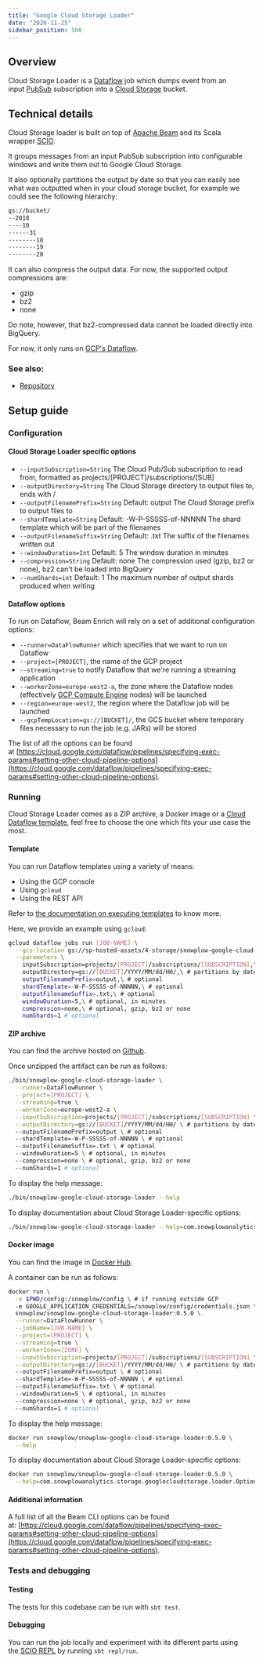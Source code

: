 ```yaml
---
title: "Google Cloud Storage Loader"
date: "2020-11-25"
sidebar_position: 500
---
```


## Overview

Cloud Storage Loader is a [Dataflow](https://cloud.google.com/dataflow/) job which dumps event from an input [PubSub](https://cloud.google.com/pubsub/) subscription into a [Cloud Storage](https://cloud.google.com/storage/) bucket.

## [](https://github.com/snowplow/snowplow/wiki/Snowplow-Google-Cloud-Storage-Loader#technical-details)Technical details

Cloud Storage loader is built on top of [Apache Beam](https://beam.apache.org/) and its Scala wrapper [SCIO](https://github.com/spotify/scio).

It groups messages from an input PubSub subscription into configurable windows and write them out to Google Cloud Storage.

It also optionally partitions the output by date so that you can easily see what was outputted when in your cloud storage bucket, for example we could see the following hierarchy:

```bash
gs://bucket/
--2018
----10
------31
--------18
--------19
--------20
```

It can also compress the output data. For now, the supported output compressions are:

- gzip
- bz2
- none

Do note, however, that bz2-compressed data cannot be loaded directly into BigQuery.

For now, it only runs on [GCP's Dataflow](https://cloud.google.com/dataflow/).

### [](https://github.com/snowplow/snowplow/wiki/Snowplow-Google-Cloud-Storage-Loader#see-also)See also:

- [Repository](https://github.com/snowplow-incubator/snowplow-google-cloud-storage-loader/)

## Setup guide

### [](https://github.com/snowplow/snowplow/wiki/setting-up-snowplow-google-cloud-storage-loader#configuration)Configuration

#### [](https://github.com/snowplow/snowplow/wiki/setting-up-snowplow-google-cloud-storage-loader#cloud-storage-loader-specific-options)Cloud Storage Loader specific options

- `--inputSubscription=String` The Cloud Pub/Sub subscription to read from, formatted as projects/[PROJECT]/subscriptions/[SUB]
- `--outputDirectory=String` The Cloud Storage directory to output files to, ends with /
- `--outputFilenamePrefix=String` Default: output The Cloud Storage prefix to output files to
- `--shardTemplate=String` Default: -W-P-SSSSS-of-NNNNN The shard template which will be part of the filenames
- `--outputFilenameSuffix=String` Default: .txt The suffix of the filenames written out
- `--windowDuration=Int` Default: 5 The window duration in minutes
- `--compression=String` Default: none The compression used (gzip, bz2 or none), bz2 can't be loaded into BigQuery
- `--numShards=int` Default: 1 The maximum number of output shards produced when writing

#### [](https://github.com/snowplow/snowplow/wiki/setting-up-snowplow-google-cloud-storage-loader#dataflow-options)Dataflow options

To run on Dataflow, Beam Enrich will rely on a set of additional configuration options:

- `--runner=DataFlowRunner` which specifies that we want to run on Dataflow
- `--project=[PROJECT]`, the name of the GCP project
- `--streaming=true` to notify Dataflow that we're running a streaming application
- `--workerZone=europe-west2-a`, the zone where the Dataflow nodes (effectively [GCP Compute Engine](https://cloud.google.com/compute/) nodes) will be launched
- `--region=europe-west2`, the region where the Dataflow job will be launched
- `--gcpTempLocation=gs://[BUCKET]/`, the GCS bucket where temporary files necessary to run the job (e.g. JARs) will be stored

The list of all the options can be found at [https://cloud.google.com/dataflow/pipelines/specifying-exec-params#setting-other-cloud-pipeline-options](https://cloud.google.com/dataflow/pipelines/specifying-exec-params#setting-other-cloud-pipeline-options).

### [](https://github.com/snowplow/snowplow/wiki/setting-up-snowplow-google-cloud-storage-loader#running)Running

Cloud Storage Loader comes as a ZIP archive, a Docker image or a [Cloud Dataflow template](https://cloud.google.com/dataflow/docs/templates/overview), feel free to choose the one which fits your use case the most.

#### [](https://github.com/snowplow/snowplow/wiki/setting-up-snowplow-google-cloud-storage-loader#template)Template

You can run Dataflow templates using a variety of means:

- Using the GCP console
- Using `gcloud`
- Using the REST API

Refer to [the documentation on executing templates](https://cloud.google.com/dataflow/docs/templates/executing-templates) to know more.

Here, we provide an example using `gcloud`:

```bash
gcloud dataflow jobs run [JOB-NAME] \
  --gcs-location gs://sp-hosted-assets/4-storage/snowplow-google-cloud-storage-loader/0.5.0/SnowplowGoogleCloudStorageLoaderTemplate-0.5.0 \
  --parameters \
    inputSubscription=projects/[PROJECT]/subscriptions/[SUBSCRIPTION],\
    outputDirectory=gs://[BUCKET]/YYYY/MM/dd/HH/,\ # partitions by date
    outputFilenamePrefix=output,\ # optional
    shardTemplate=-W-P-SSSSS-of-NNNNN,\ # optional
    outputFilenameSuffix=.txt,\ # optional
    windowDuration=5,\ # optional, in minutes
    compression=none,\ # optional, gzip, bz2 or none
    numShards=1 # optional
```

#### [](https://github.com/snowplow/snowplow/wiki/setting-up-snowplow-google-cloud-storage-loader#zip-archive)ZIP archive

You can find the archive hosted on [Github](https://github.com/snowplow-incubator/snowplow-google-cloud-storage-loader/releases/download/0.3.2/snowplow-google-cloud-storage-loader-0.3.2.zip).

Once unzipped the artifact can be run as follows:

```bash
./bin/snowplow-google-cloud-storage-loader \
  --runner=DataFlowRunner \
  --project=[PROJECT] \
  --streaming=true \
  --workerZone=europe-west2-a \
  --inputSubscription=projects/[PROJECT]/subscriptions/[SUBSCRIPTION] \
  --outputDirectory=gs://[BUCKET]/YYYY/MM/dd/HH/ \ # partitions by date
  --outputFilenamePrefix=output \ # optional
  --shardTemplate=-W-P-SSSSS-of-NNNNN \ # optional
  --outputFilenameSuffix=.txt \ # optional
  --windowDuration=5 \ # optional, in minutes
  --compression=none \ # optional, gzip, bz2 or none
  --numShards=1 # optional
```

To display the help message:

```bash
./bin/snowplow-google-cloud-storage-loader --help
```

To display documentation about Cloud Storage Loader-specific options:

```bash
./bin/snowplow-google-cloud-storage-loader --help=com.snowplowanalytics.storage.googlecloudstorage.loader.Options
```

#### [](https://github.com/snowplow/snowplow/wiki/setting-up-snowplow-google-cloud-storage-loader#docker-image)Docker image

You can find the image in [Docker Hub](https://hub.docker.com/r/snowplow/snowplow-google-cloud-storage-loader).

A container can be run as follows:

```bash
docker run \
  -v $PWD/config:/snowplow/config \ # if running outside GCP
  -e GOOGLE_APPLICATION_CREDENTIALS=/snowplow/config/credentials.json \ # if running outside GCP
  snowplow/snowplow-google-cloud-storage-loader:0.5.0 \
  --runner=DataFlowRunner \
  --jobName=[JOB-NAME] \
  --project=[PROJECT] \
  --streaming=true \
  --workerZone=[ZONE] \
  --inputSubscription=projects/[PROJECT]/subscriptions/[SUBSCRIPTION] \
  --outputDirectory=gs://[BUCKET]/YYYY/MM/dd/HH/ \ # partitions by date
  --outputFilenamePrefix=output \ # optional
  --shardTemplate=-W-P-SSSSS-of-NNNNN \ # optional
  --outputFilenameSuffix=.txt \ # optional
  --windowDuration=5 \ # optional, in minutes
  --compression=none \ # optional, gzip, bz2 or none
  --numShards=1 # optional
```

To display the help message:

```bash
docker run snowplow/snowplow-google-cloud-storage-loader:0.5.0 \
  --help
```

To display documentation about Cloud Storage Loader-specific options:

```bash
docker run snowplow/snowplow-google-cloud-storage-loader:0.5.0 \
  --help=com.snowplowanalytics.storage.googlecloudstorage.loader.Options
```

#### [](https://github.com/snowplow/snowplow/wiki/setting-up-snowplow-google-cloud-storage-loader#additional-information)Additional information

A full list of all the Beam CLI options can be found at: [https://cloud.google.com/dataflow/pipelines/specifying-exec-params#setting-other-cloud-pipeline-options](https://cloud.google.com/dataflow/pipelines/specifying-exec-params#setting-other-cloud-pipeline-options).

### [](https://github.com/snowplow/snowplow/wiki/setting-up-snowplow-google-cloud-storage-loader#tests-and-debugging)Tests and debugging

#### [](https://github.com/snowplow/snowplow/wiki/setting-up-snowplow-google-cloud-storage-loader#testing)Testing

The tests for this codebase can be run with `sbt test`.

#### [](https://github.com/snowplow/snowplow/wiki/setting-up-snowplow-google-cloud-storage-loader#debugging)Debugging

You can run the job locally and experiment with its different parts using the [SCIO REPL](https://github.com/spotify/scio/wiki/Scio-REPL) by running `sbt repl/run`.
